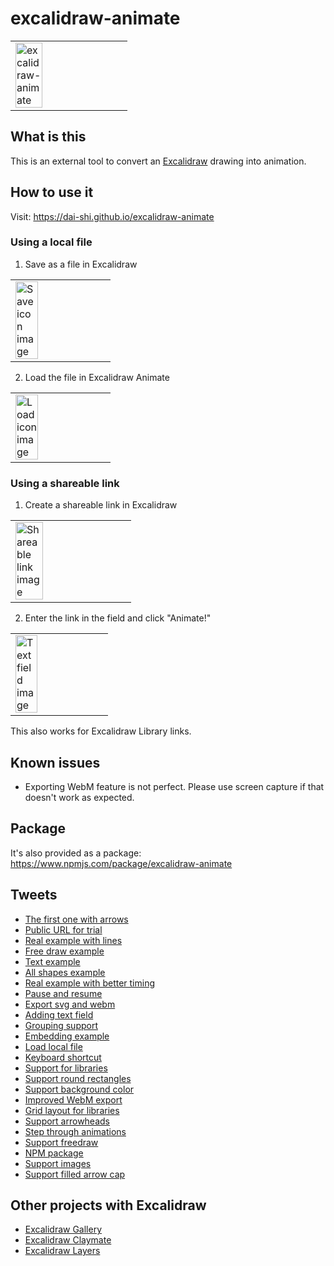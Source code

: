 # excalidraw-animate

<table><tr><td>
<img alt="excalidraw-animate" src="https://user-images.githubusercontent.com/490574/83698750-332ca080-a63d-11ea-9845-d2442e9b4305.gif" width="50%" />
</td></tr></table>

## What is this

This is an external tool to convert an
[Excalidraw](https://excalidraw.com) drawing
into animation.

## How to use it

Visit: <https://dai-shi.github.io/excalidraw-animate>

### Using a local file

1. Save as a file in Excalidraw

<table><tr><td>
<img alt="Save icon image" src="https://user-images.githubusercontent.com/490574/85708882-9f239580-b71f-11ea-8faa-4aed086fd490.png" width="50%" />
</td></tr></table>

2. Load the file in Excalidraw Animate

<table><tr><td>
<img alt="Load icon image" src="https://user-images.githubusercontent.com/490574/85709345-1fe29180-b720-11ea-84dc-aca7267f3a98.png" width="50%" />
</td></tr></table>

### Using a shareable link

1. Create a shareable link in Excalidraw

<table><tr><td>
<img alt="Shareable link image" src="https://pbs.twimg.com/media/EYsiegqUwAAmmfE?format=png&name=small" width="50%" />
</td></tr></table>

2. Enter the link in the field and click "Animate!"

<table><tr><td>
<img alt="Text field image" src="https://pbs.twimg.com/media/EY0ZbMjUcAAcBSh?format=png&name=900x900" width="50%" />
</td></tr></table>

This also works for Excalidraw Library links.

## Known issues

- Exporting WebM feature is not perfect. Please use screen capture if that doesn't work as expected.

## Package

It's also provided as a package:
<https://www.npmjs.com/package/excalidraw-animate>

## Tweets

- [The first one with arrows](https://twitter.com/dai_shi/status/1261683775924105218)
- [Public URL for trial](https://twitter.com/dai_shi/status/1263103554631249923)
- [Real example with lines](https://twitter.com/dai_shi/status/1263230421715714049)
- [Free draw example](https://twitter.com/dai_shi/status/1263237733067091968)
- [Text example](https://twitter.com/dai_shi/status/1263451555858010115)
- [All shapes example](https://twitter.com/dai_shi/status/1263873223726231552)
- [Real example with better timing](https://twitter.com/dai_shi/status/1264056453880377345)
- [Pause and resume](https://twitter.com/dai_shi/status/1264105261800669184)
- [Export svg and webm](https://twitter.com/dai_shi/status/1264194079165779970)
- [Adding text field](https://twitter.com/dai_shi/status/1264695085871947776)
- [Grouping support](https://twitter.com/dai_shi/status/1265441085641256960)
- [Embedding example](https://twitter.com/dai_shi/status/1269787031892160512)
- [Load local file](https://twitter.com/dai_shi/status/1271802345106489345)
- [Keyboard shortcut](https://twitter.com/dai_shi/status/1280118714470330368)
- [Support for libraries](https://twitter.com/dai_shi/status/1334851951339528202)
- [Support round rectangles](https://twitter.com/dai_shi/status/1338830468817461249)
- [Support background color](https://twitter.com/dai_shi/status/1343324961650343937)
- [Improved WebM export](https://twitter.com/dai_shi/status/1344935241668988930)
- [Grid layout for libraries](https://twitter.com/dai_shi/status/1352229139500044296)
- [Support arrowheads](https://twitter.com/dai_shi/status/1364184618371411971)
- [Step through animations](https://twitter.com/dai_shi/status/1376930624804560900)
- [Support freedraw](https://twitter.com/dai_shi/status/1391770531582537734)
- [NPM package](https://twitter.com/dai_shi/status/1398600356322451456)
- [Support images](https://twitter.com/dai_shi/status/1453012946129338368)
- [Support filled arrow cap](https://twitter.com/dai_shi/status/1453732212478644231)

## Other projects with Excalidraw

- [Excalidraw Gallery](https://github.com/dai-shi/excalidraw-gallery)
- [Excalidraw Claymate](https://github.com/dai-shi/excalidraw-claymate)
- [Excalidraw Layers](https://github.com/dai-shi/excalidraw-layers)
